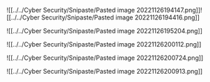 ![[../../Cyber Security/Snipaste/Pasted image 20221126194147.png]]![[../../Cyber Security/Snipaste/Pasted image 20221126194416.png]]

![[../../Cyber Security/Snipaste/Pasted image 20221126195204.png]]


![[../../Cyber Security/Snipaste/Pasted image 20221126200112.png]]

![[../../Cyber Security/Snipaste/Pasted image 20221126200724.png]]


![[../../Cyber Security/Snipaste/Pasted image 20221126200913.png]]

